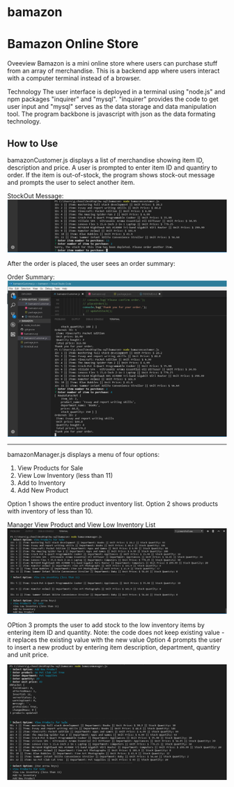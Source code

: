 # bamazon
Bamazon Online Store
====================
Oveeview
Bamazon is a mini online store where users can purchase stuff from an array of merchandise. This is a backend app where users interact with a computer terminal instead of a browser.

Technology
The user interface is deployed in a terminal using "node.js" and npm packages "inquirer" and "mysql". "inquirer" provides the code to get user input and "mysql" serves as the data storage and data manipulation tool. The program backbone is javascript with json as the data formating technology.

How to Use
-----------------------------------------------------------------
bamazonCustomer.js displays a list of merchandise showing item ID, description and price. A user is prompted to enter item ID and quantiry to order. If the item is out-of-stock, the program shows stock-out message and prompts the user to select another item.

StockOut Message:
![stock out](screenshots/stockout.png "stock out")

After the order is placed, the user sees an order summary:

Order Summary:
![order summary](screenshots/orderSummary.png "order")

-----------------------------------------------------------------
bamazonManager.js displays a menu of four options:
1. View Products for Sale
2. View Low Inventory (less than 11)
3. Add to Inventory
4. Add New Product

Option 1 shows the entire product inventory list.
Option 2 shows products with inventory of less than 10. 

Manager View Product and View Low Inventory List
![view products & low inventory](screenshots/manager_1.png "products")

OPtion 3 prompts the user to add stock to the low inventory items by entering item ID and quantity.
Note: the code does not keep existing value - it replaces the existing value with the new value
Option 4 prompts the user to insert a new product by entering item description, department, quantiry and unit price.

![add products & view updated product list](screenshots/manager_2.png "products")